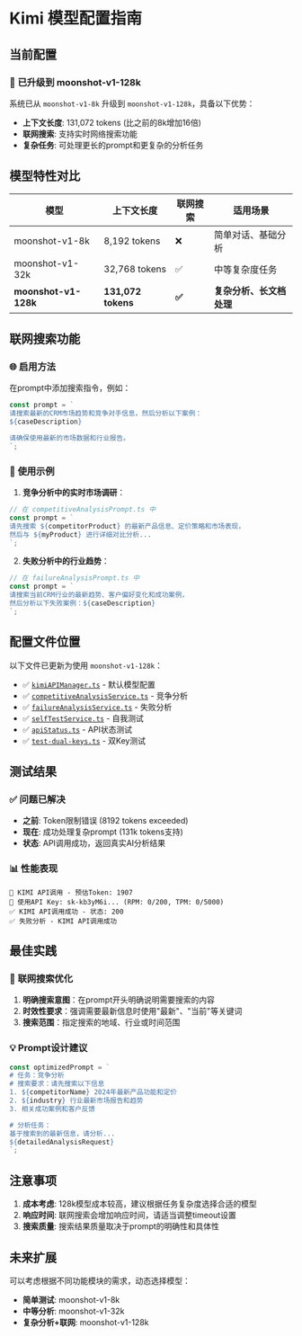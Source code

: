 # Kimi 模型配置指南

## 当前配置

### 🚀 **已升级到 moonshot-v1-128k**

系统已从 `moonshot-v1-8k` 升级到 `moonshot-v1-128k`，具备以下优势：

- **上下文长度**: 131,072 tokens (比之前的8k增加16倍)
- **联网搜索**: 支持实时网络搜索功能
- **复杂任务**: 可处理更长的prompt和更复杂的分析任务

## 模型特性对比

| 模型 | 上下文长度 | 联网搜索 | 适用场景 |
|------|------------|----------|----------|
| moonshot-v1-8k | 8,192 tokens | ❌ | 简单对话、基础分析 |
| moonshot-v1-32k | 32,768 tokens | ✅ | 中等复杂度任务 |
| **moonshot-v1-128k** | **131,072 tokens** | **✅** | **复杂分析、长文档处理** |

## 联网搜索功能

### 🌐 **启用方法**

在prompt中添加搜索指令，例如：

```javascript
const prompt = `
请搜索最新的CRM市场趋势和竞争对手信息，然后分析以下案例：
${caseDescription}

请确保使用最新的市场数据和行业报告。
`;
```

### 📝 **使用示例**

1. **竞争分析中的实时市场调研**：
```javascript
// 在 competitiveAnalysisPrompt.ts 中
const prompt = `
请先搜索 ${competitorProduct} 的最新产品信息、定价策略和市场表现，
然后与 ${myProduct} 进行详细对比分析...
`;
```

2. **失败分析中的行业趋势**：
```javascript
// 在 failureAnalysisPrompt.ts 中
const prompt = `
请搜索当前CRM行业的最新趋势、客户偏好变化和成功案例，
然后分析以下失败案例：${caseDescription}
`;
```

## 配置文件位置

以下文件已更新为使用 `moonshot-v1-128k`：

- ✅ [`kimiAPIManager.ts`](src/services/kimiAPIManager.ts) - 默认模型配置
- ✅ [`competitiveAnalysisService.ts`](src/services/competitiveAnalysisService.ts) - 竞争分析
- ✅ [`failureAnalysisService.ts`](src/services/failureAnalysisService.ts) - 失败分析
- ✅ [`selfTestService.ts`](src/services/selfTestService.ts) - 自我测试
- ✅ [`apiStatus.ts`](src/routes/apiStatus.ts) - API状态测试
- ✅ [`test-dual-keys.ts`](src/test-dual-keys.ts) - 双Key测试

## 测试结果

### ✅ **问题已解决**

- **之前**: Token限制错误 (8192 tokens exceeded)
- **现在**: 成功处理复杂prompt (131k tokens支持)
- **状态**: API调用成功，返回真实AI分析结果

### 📊 **性能表现**

```
🤖 KIMI API调用 - 预估Token: 1907
🔑 使用API Key: sk-kb3yM6i... (RPM: 0/200, TPM: 0/5000)
✅ KIMI API调用成功 - 状态: 200
✅ 失败分析 - KIMI API调用成功
```

## 最佳实践

### 🎯 **联网搜索优化**

1. **明确搜索意图**：在prompt开头明确说明需要搜索的内容
2. **时效性要求**：强调需要最新信息时使用"最新"、"当前"等关键词
3. **搜索范围**：指定搜索的地域、行业或时间范围

### 💡 **Prompt设计建议**

```javascript
const optimizedPrompt = `
# 任务：竞争分析
# 搜索要求：请先搜索以下信息
1. ${competitorName} 2024年最新产品功能和定价
2. ${industry} 行业最新市场报告和趋势
3. 相关成功案例和客户反馈

# 分析任务：
基于搜索到的最新信息，请分析...
${detailedAnalysisRequest}
`;
```

## 注意事项

1. **成本考虑**: 128k模型成本较高，建议根据任务复杂度选择合适的模型
2. **响应时间**: 联网搜索会增加响应时间，请适当调整timeout设置
3. **搜索质量**: 搜索结果质量取决于prompt的明确性和具体性

## 未来扩展

可以考虑根据不同功能模块的需求，动态选择模型：

- **简单测试**: moonshot-v1-8k
- **中等分析**: moonshot-v1-32k  
- **复杂分析+联网**: moonshot-v1-128k